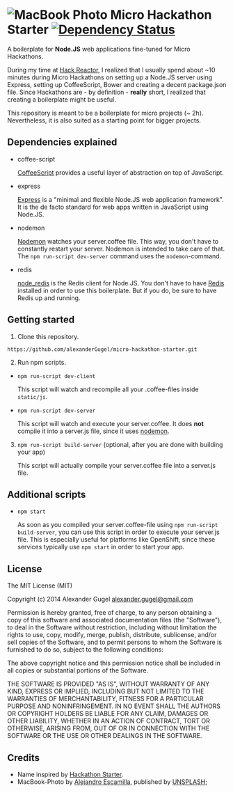 ![MacBook Photo](http://unsplash.s3.amazonaws.com/IMG_5752.jpg)
Micro Hackathon Starter [![Dependency Status](https://gemnasium.com/alexanderGugel/micro-hackathon-starter.svg)](https://gemnasium.com/alexanderGugel/micro-hackathon-starter)
=======================

A boilerplate for **Node.JS** web applications fine-tuned for Micro Hackathons.

During my time at [Hack Reactor](http://www.hackreactor.com/), I realized that I usually spend about ~10 minutes during Micro Hackathons on setting up a Node.JS server using Express, setting up CoffeeScript, Bower and creating a decent package.json file. Since Hackathons are - by definition - **really** short, I realized that creating a boilerplate might be useful.

This repository is meant to be a boilerplate for micro projects (~ 2h). Nevertheless, it is also suited as a starting point for bigger projects.

Dependencies explained
----------------------

* coffee-script

  [CoffeeScript](http://coffeescript.org/) provides a useful layer of abstraction on top of JavaScript.

* express

  [Express](http://expressjs.com/) is a "minimal and flexible Node.JS web application framework". It is the de facto standard for web apps written in JavaScript using Node.JS.

* nodemon

  [Nodemon](http://nodemon.io/) watches your server.coffee file. This way, you don't have to constantly restart your server. Nodemon is intended to take care of that. The `npm run-script dev-server` command uses the `nodemon`-command.

* redis

  [node_redis](https://github.com/mranney/node_redis) is the Redis client for Node.JS. You don't have to have [Redis](http://redis.io/) installed in order to use this boilerplate. But if you do, be sure to have Redis up and running.

Getting started
---------------

1. Clone this repository.

  `https://github.com/alexanderGugel/micro-hackathon-starter.git`

2. Run npm scripts.

  * `npm run-script dev-client`

    This script will watch and recompile all your .coffee-files inside `static/js`.

  * `npm run-script dev-server`

    This script will watch and execute your server.coffee. It does **not** compile it into a server.js file, since it uses [nodemon](http://nodemon.io/).

3. `npm run-script build-server` (optional, after you are done with building your app)

    This script will actually compile your server.coffee file into a server.js file.

Additional scripts
------------------

* `npm start`

  As soon as you compiled your server.coffee-file using `npm run-script build-server`, you can use this script in order to execute your server.js file. This is especially useful for platforms like OpenShift, since these services typically use `npm start` in order to start your app.

License
-------

The MIT License (MIT)

Copyright (c) 2014 Alexander Gugel <alexander.gugel@gmail.com>

Permission is hereby granted, free of charge, to any person obtaining a copy
of this software and associated documentation files (the "Software"), to deal
in the Software without restriction, including without limitation the rights
to use, copy, modify, merge, publish, distribute, sublicense, and/or sell
copies of the Software, and to permit persons to whom the Software is
furnished to do so, subject to the following conditions:

The above copyright notice and this permission notice shall be included in
all copies or substantial portions of the Software.

THE SOFTWARE IS PROVIDED "AS IS", WITHOUT WARRANTY OF ANY KIND, EXPRESS OR
IMPLIED, INCLUDING BUT NOT LIMITED TO THE WARRANTIES OF MERCHANTABILITY,
FITNESS FOR A PARTICULAR PURPOSE AND NONINFRINGEMENT. IN NO EVENT SHALL THE
AUTHORS OR COPYRIGHT HOLDERS BE LIABLE FOR ANY CLAIM, DAMAGES OR OTHER
LIABILITY, WHETHER IN AN ACTION OF CONTRACT, TORT OR OTHERWISE, ARISING FROM,
OUT OF OR IN CONNECTION WITH THE SOFTWARE OR THE USE OR OTHER DEALINGS IN
THE SOFTWARE.

Credits
-------
* Name inspired by [Hackathon Starter](https://github.com/sahat/hackathon-starter).
* MacBook-Photo by [Alejandro Escamilla](http://alejandroescamilla.com/), published by [UNSPLASH](http://unsplash.com/post/51494993093/download-by-alejandro-escamilla);
